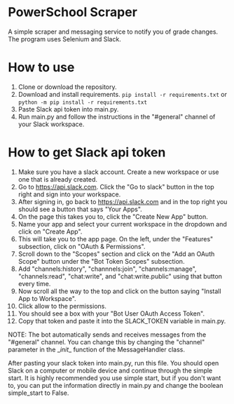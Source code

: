 # PowerSchool Scraper
A simple scraper and messaging service to notify you of grade changes. The program uses Selenium and Slack.

# How to use
1. Clone or download the repository.
2. Download and install requirements.
`pip install -r requirements.txt` or `python -m pip install -r requirements.txt`
3. Paste Slack api token into main.py.
4. Run main.py and follow the instructions in the "#general" channel of your Slack workspace.

# How to get Slack api token
1. Make sure you have a slack account. Create a new workspace or use one that is already created. 
2. Go to https://api.slack.com. Click the "Go to slack" button in the top right and sign into your workspace. 
3. After signing in, go back to https://api.slack.com and in the top right you should see a button that says "Your Apps".
4. On the page this takes you to, click the "Create New App" button. 
5. Name your app and select your current workspace in the dropdown and click on "Create App".
6. This will take you to the app page. On the left, under the "Features" subsection, click on "OAuth & Permissions".
7. Scroll down to the "Scopes" section and click on the "Add an OAuth Scope" button under the "Bot Token Scopes" subsection.
8. Add "channels:history", "channnels:join", "channels:manage", "channels:read", "chat:write", and "chat:write.public" using that button every time.
9. Now scroll all the way to the top and click on the button saying "Install App to Workspace".
10. Click allow to the permissions. 
11. You should see a box with your "Bot User OAuth Access Token".
12. Copy that token and paste it into the SLACK_TOKEN variable in main.py.

NOTE: The bot automatically sends and receives messages from the "#general" channel. You can change this by changing the "channel" parameter in the \__init__ function of the MessageHandler class. 

After pasting your slack token into main.py, run this file. You should open Slack on a computer or mobile device and continue through the simple start. It is highly recommended you use simple start, but if you don't want to, you can put the information directly in main.py and change the boolean simple_start to False.
